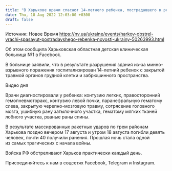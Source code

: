 ```yaml
---
title: "В Харькове врачи спасают 14-летнего ребенка, пострадавшего в результате российского ракетного удара по жилому зданию"
date: Thu, 18 Aug 2022 12:03:00 +0300
draft: false
---
```

Источник: Новое Время https://nv.ua/ukraine/events/harkov-obstrel-vrachi-spasayut-postradavshego-rebenka-novosti-ukrainy-50263993.html


Об этом сообщила Харьковская областная детская клиническая больница №1 в Facebook.

В больнице заявили, что в результате разрушения здания из-за минно-взрывного поражения госпитализирован 14-летний ребенок с закрытой травмой органов грудной клетки и забрюшинного пространства.

 Видео дня   

Врачи диагностировали у ребенка: контузию легких, правосторонний гемопневмоторакс, контузию левой почки, паранефральную гематому слева, закрытую черепно-мозговую травму, сотрясение головного мозга, ушибную рану затылочного участка, гематому мягких тканей лобного участка, рваные раны спины.

В результате массированных ракетных ударов по трем районам Харькова поздно вечером 17 августа и утром 18 августа погибли девять человек, почти 40 получили ранения. Прошлая ночь стала одной из самых трагических с начала войны.

Войска РФ обстреливают Харьков практически каждый день.

Присоединяйтесь к нам в соцсетях Facebook, Telegram и Instagram.
